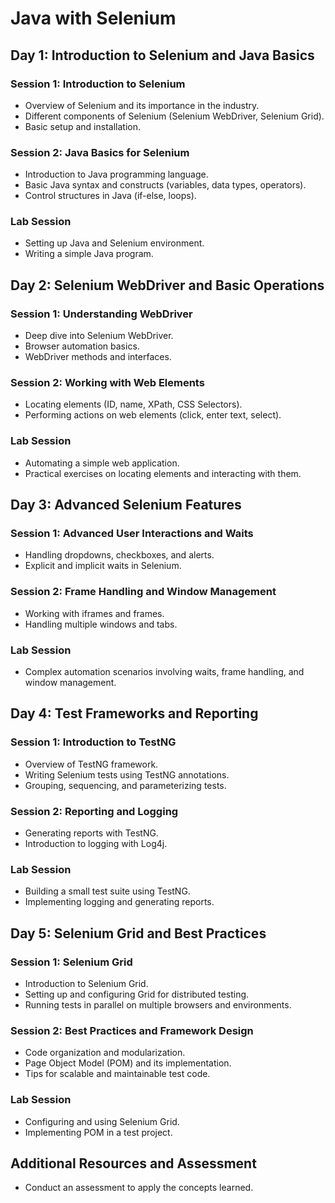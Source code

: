 #  Java with Selenium

## Day 1: Introduction to Selenium and Java Basics

### Session 1: Introduction to Selenium
- Overview of Selenium and its importance in the industry.
- Different components of Selenium (Selenium WebDriver, Selenium Grid).
- Basic setup and installation.

### Session 2: Java Basics for Selenium
- Introduction to Java programming language.
- Basic Java syntax and constructs (variables, data types, operators).
- Control structures in Java (if-else, loops).

### Lab Session
- Setting up Java and Selenium environment.
- Writing a simple Java program.

## Day 2: Selenium WebDriver and Basic Operations

### Session 1: Understanding WebDriver
- Deep dive into Selenium WebDriver.
- Browser automation basics.
- WebDriver methods and interfaces.

### Session 2: Working with Web Elements
- Locating elements (ID, name, XPath, CSS Selectors).
- Performing actions on web elements (click, enter text, select).

### Lab Session
- Automating a simple web application.
- Practical exercises on locating elements and interacting with them.

## Day 3: Advanced Selenium Features

### Session 1: Advanced User Interactions and Waits
- Handling dropdowns, checkboxes, and alerts.
- Explicit and implicit waits in Selenium.

### Session 2: Frame Handling and Window Management
- Working with iframes and frames.
- Handling multiple windows and tabs.

### Lab Session
- Complex automation scenarios involving waits, frame handling, and window management.

## Day 4: Test Frameworks and Reporting

### Session 1: Introduction to TestNG
- Overview of TestNG framework.
- Writing Selenium tests using TestNG annotations.
- Grouping, sequencing, and parameterizing tests.

### Session 2: Reporting and Logging
- Generating reports with TestNG.
- Introduction to logging with Log4j.

### Lab Session
- Building a small test suite using TestNG.
- Implementing logging and generating reports.

## Day 5: Selenium Grid and Best Practices

### Session 1: Selenium Grid
- Introduction to Selenium Grid.
- Setting up and configuring Grid for distributed testing.
- Running tests in parallel on multiple browsers and environments.

### Session 2: Best Practices and Framework Design
- Code organization and modularization.
- Page Object Model (POM) and its implementation.
- Tips for scalable and maintainable test code.

### Lab Session
- Configuring and using Selenium Grid.
- Implementing POM in a test project.

## Additional Resources and Assessment
- Conduct an assessment to apply the concepts learned.
